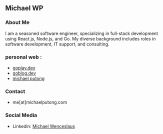 ## Michael WP

### About Me
I am a seasoned software engineer, specializing in full-stack development using React.js, Node.js, and Go. My diverse background includes roles in software development, IT support, and consulting.
    
### personal web :
  - [goplay.dev](https://goplay.dev)
  - [goblog.dev](https://goblog.dev)
  - [michael putong](https://michaelputong.com)
 
### Contact
- me[at]michaelputong.com

### Social Media
- Linkedin: [Michael Wenceslaus](https://id.linkedin.com/in/michael-wenceslaus)

<!---
michaelwp/michaelwp is a ✨ special ✨ repository because its `README.md` (this file) appears on your GitHub profile.
You can click the Preview link to take a look at your changes.
--->
